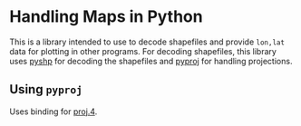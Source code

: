 # Handling Maps in Python

This is a library intended to use to decode shapefiles and provide ``lon,lat`` data for plotting in other programs.  For decoding shapefiles, this library uses [pyshp](https://pypi.python.org/pypi/pyshp/) for decoding the shapefiles and [pyproj](https://pypi.python.org/pypi/pyproj/) for handling projections.  

## Using ``pyproj``

Uses binding for [proj.4](http://proj4.org/).
